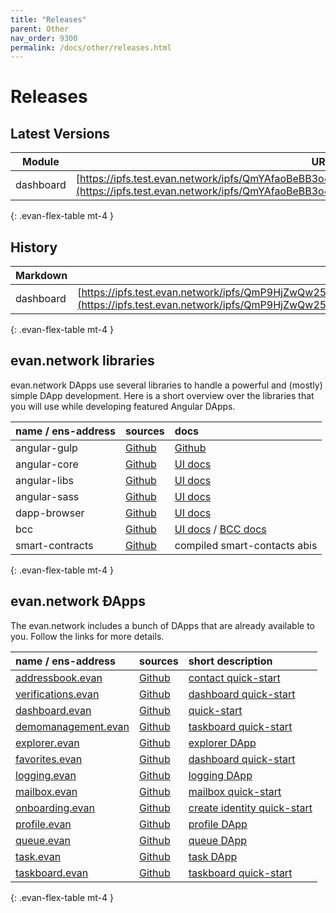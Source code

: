 ```yaml
---
title: "Releases"
parent: Other
nav_order: 9300
permalink: /docs/other/releases.html
---
```


# Releases

## Latest Versions

Module | URL | Version
--- | --- | ---
dashboard | [https://ipfs.test.evan.network/ipfs/QmYAfaoBeBB3o4dRXjZ6kcaBDutjfqr5cjanKQsXVBpTBe/index.html](https://ipfs.test.evan.network/ipfs/QmYAfaoBeBB3o4dRXjZ6kcaBDutjfqr5cjanKQsXVBpTBe/index.html) | 23.03.2018
{: .evan-flex-table mt-4 }

## History

Markdown | URL | Version
--- | --- | ---
dashboard| [https://ipfs.test.evan.network/ipfs/QmP9HjZwQw25Q6v1ceufaYxFbDsKx5Y6gBa3y8zUaKQD4R/index.html](https://ipfs.test.evan.network/ipfs/QmP9HjZwQw25Q6v1ceufaYxFbDsKx5Y6gBa3y8zUaKQD4R/index.html) | 21.03.2018
{: .evan-flex-table mt-4 }


## evan.network libraries

evan.network DApps use several libraries to handle a powerful and (mostly) simple DApp
development. Here is a short overview over the libraries that you will use while developing featured Angular DApps.

| name / ens-address | sources                                                       | docs                                                                                                                                                                                                      |
|:-------------------|:--------------------------------------------------------------|:----------------------------------------------------------------------------------------------------------------------------------------------------------------------------------------------------------|
| angular-gulp       | [Github](https://github.com/evannetwork/angular-gulp)         | [Github](https://github.com/evannetwork/angular-gulp)                                                                                                                                                     |
| angular-core       | [Github](https://github.com/evannetwork/ui-angular-core)      | [UI docs](https://ui-docs.readthedocs.io/en/latest/angular-core)                                                                                                     |
| angular-libs       | [Github](https://github.com/evannetwork/ui-angular-libs)      | [UI docs](https://ui-docs.readthedocs.io/en/latest/angular-libs)                                                                                                     |
| angular-sass       | [Github](https://github.com/evannetwork/ui-angular-sass)      | [UI docs](https://ui-docs.readthedocs.io/en/latest/angular-sass)                                                                                                     |
| dapp-browser       | [Github](https://github.com/evannetwork/ui-dapp-browser)      | [UI docs](https://ui-docs.readthedocs.io/en/latest/dapp-browser)                                                                                                     |
| bcc                | [Github](https://github.com/evannetwork/api-blockchain-core)  | [UI docs](https://ui-docs.readthedocs.io/en/latest/bcc/bcc-bundle.html)  / [BCC docs](https://api-blockchain-core.readthedocs.io/en/latest) |
| smart-contracts    | [Github](https://github.com/evannetwork/smart-contracts-core) | compiled smart-contacts abis                                                                                                                                                                              |
{: .evan-flex-table mt-4 }


## evan.network ÐApps

The evan.network includes a bunch of DApps that are already available to you. Follow the links for
more details.

| name / ens-address                                                                    | sources                                                                                  | short description                                                        |
|:--------------------------------------------------------------------------------------|:-----------------------------------------------------------------------------------------|:-------------------------------------------------------------------------|
| [addressbook.evan](https://dashboard.evan.network/#/dashboard.evan/addressbook.evan)  | [Github](https://github.com/evannetwork/ui-core-dapps/tree/master/dapps/addressbook)     | [contact quick-start](/docs/first_steps/core_apps/contacts.html)                   |
| [verifications.evan](https://dashboard.evan.network/#/verifications.evan)             | [Github](https://github.com/evannetwork/ui-core-dapps/tree/master/dapps/verifications)   | [dashboard quick-start](/docs/first_steps/core_apps/verification.html)             |
| [dashboard.evan](https://dashboard.evan.network/#/dashboard.evan)                     | [Github](https://github.com/evannetwork/ui-core-dapps/tree/master/dapps/dashboard)       | [quick-start](/docs/first_steps/core_apps/dashboard.html)                          |
| [demomanagement.evan](https://dashboard.evan.network/#/demomanagement.evan)           | [Github](https://github.com/evannetwork/ui-core-dapps/tree/master/dapps/demo-management) | [taskboard quick-start](/docs/developers/management-tools/demo-management.html)  |
| [explorer.evan](https://dashboard.evan.network/#/explorer.evan)                       | [Github](https://github.com/evannetwork/ui-core-dapps/tree/master/dapps/explorer)        | [explorer DApp](/docs/developers/management-tools/explorer.html)                 |
| [favorites.evan](https://dashboard.evan.network/#/dashboard.evan/favorites.evan)      | [Github](https://github.com/evannetwork/ui-core-dapps/tree/master/dapps/favorites)       | [dashboard quick-start](/docs/first_steps/core_apps/dashboard.html)                |
| [logging.evan](https://dashboard.evan.network/#/dashboard.evan/logging.evan)          | [Github](https://github.com/evannetwork/ui-core-dapps/tree/master/dapps/logging)         | [logging DApp](/docs/developers/management-tools/logging.html)                   |
| [mailbox.evan](https://dashboard.evan.network/#/dashboard.evan/mailbox.evan)          | [Github](https://github.com/evannetwork/ui-core-dapps/tree/master/dapps/mailbox)         | [mailbox quick-start](/docs/first_steps/core_apps/mailbox.html)                    |
| [onboarding.evan](https://dashboard.evan.network/#/onboarding.evan)                   | [Github](https://github.com/evannetwork/ui-core-dapps/tree/master/dapps/onboarding)      | [create identity quick-start](/docs/first_steps/create-identity.html)    |
| [profile.evan](https://dashboard.evan.network/#/dashboard.evan/profile.evan)          | [Github](https://github.com/evannetwork/ui-core-dapps/tree/master/dapps/profile)         | [profile DApp](/docs/developers/management-tools/profile.html)                   |
| [queue.evan](https://dashboard.evan.network/#/dashboard.evan/queue.evan)              | [Github](https://github.com/evannetwork/ui-core-dapps/tree/master/dapps/queue)           | [queue DApp](/docs/developers/management-tools/queue.html)                       |
| [task.evan](https://dashboard.evan.network/#/dashboard.evan/taskboard.evan/task.evan) | [Github](https://github.com/evannetwork/ui-core-dapps/tree/master/dapps/task)            | [task DApp](/docs/first_steps/power_apps/taskboard.html)                            |
| [taskboard.evan](https://dashboard.evan.network/#/dashboard.evan/taskboard.evan)      | [Github](https://github.com/evannetwork/ui-core-dapps/tree/master/dapps/taskboard)       | [taskboard quick-start](/docs/first_steps/power_apps/taskboard.html)                |
{: .evan-flex-table mt-4 }

